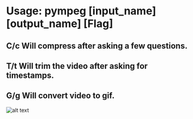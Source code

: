 # Usage: pympeg [input_name] [output_name] [Flag]
## C/c     Will compress after asking a few questions.
## T/t     Will trim the video after asking for timestamps.
## G/g     Will convert video to gif.

![alt text](https://github.com/Kiaryy/yet-Another-FFPEG-Wrapper/blob/main/jinx-jinx-cat.gif)
